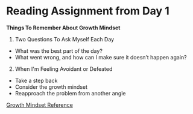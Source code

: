 # Reading Assignment from Day 1

**Things To Remember About Growth Mindset**

1. Two Questions To Ask Myself Each Day
* What was the best part of the day?
* What went wrong, and how can I make sure it doesn’t happen again?
2. When I'm Feeling Avoidant or Defeated
* Take a step back
* Consider the growth mindset
* Reapproach the problem from another angle

[Growth Mindset Reference](https://www.atlassian.com/blog/inside-atlassian/growth-mindset)
